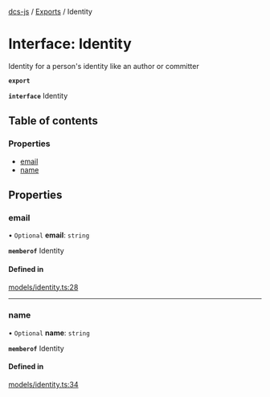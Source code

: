 [dcs-js](../README.md) / [Exports](../modules.md) / Identity

# Interface: Identity

Identity for a person\'s identity like an author or committer

**`export`**

**`interface`** Identity

## Table of contents

### Properties

- [email](Identity.md#email)
- [name](Identity.md#name)

## Properties

### <a id="email" name="email"></a> email

• `Optional` **email**: `string`

**`memberof`** Identity

#### Defined in

[models/identity.ts:28](https://github.com/unfoldingWord/dcs-js/blob/dd84989/models/identity.ts#L28)

___

### <a id="name" name="name"></a> name

• `Optional` **name**: `string`

**`memberof`** Identity

#### Defined in

[models/identity.ts:34](https://github.com/unfoldingWord/dcs-js/blob/dd84989/models/identity.ts#L34)

